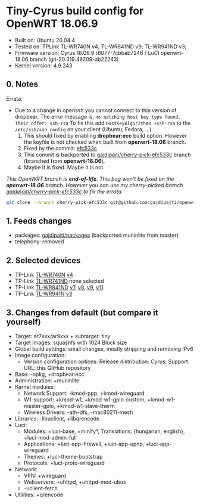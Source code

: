 # Tiny-Cyrus build config for OpenWRT 18.06.9

* Built on: Ubuntu 20.04.4
* Tested on: TPLink TL-WR740N v4; TL-WR841ND v9; TL-WR941ND v3;
* Firmware version: Cyrus 18.06.9 r8077-7cbbab7246 / LuCI openwrt-18.06 branch (git-20.319.49209-ab22243)
* Kernel version: 4.9.243

## 0. Notes

Errata:

* Due to a change in openssh you cannot connect to this version of dropbear. The error message is: ```no matching host key type found. Their offer: ssh-rsa``` To fix this add ```HostKeyAlgorithms +ssh-rsa``` to the ```/etc/ssh/ssh_config``` on your client (Ubuntu, Fedora, ...)
  1. This should fixed by enabling **dropbear:ecc** build option. However the keyfile is not checked when built from **openwrt-18.06** branch.
  2. Fixed by the commit: [efc533c](https://github.com/openwrt/openwrt/commit/efc533cc2ff7ec99595727c4990b1fed006794ea)
  3. This commit is backported to [gajdipajti/cherry-pick-efc533c](https://github.com/gajdipajti/openwrt/tree/cherry-pick-eccfix) branch (branched from **openwrt-18.06**).
  4. Maybe it is fixed. Maybe it is not.

*This OpenWRT branch is **end-of-life**. This bug won't be fixed on the **openwrt-18.06** branch. However you can use my cherry-picked branch [gajdipajti/cherry-pick-efc533c](https://github.com/gajdipajti/openwrt/tree/cherry-pick-eccfix) to fix the errata.*

```sh
git clone --branch cherry-pick-efc533c git@github.com:gajdipajti/openwrt.git
```

## 1. Feeds changes

* packages: [gajdipajti/packages](https://github.com/gajdipajti/packages/tree/openwrt-18.06) (backported muninlite from master)
* telephony: removed

## 2. Selected devices

* TP-Link [TL-WR740N](https://openwrt.org/toh/tp-link/tl-wr740n) [v4](https://openwrt.org/toh/hwdata/tp-link/tp-link_tl-wr740n_v4.20)
* TP-Link [TL-WR741ND](https://openwrt.org/toh/tp-link/tl-wr741nd) none selected
* TP-Link [TL-WR841ND](https://openwrt.org/toh/tp-link/tl-wr841nd) [v7](https://openwrt.org/toh/hwdata/tp-link/tp-link_tl-wr841n_v7), [v8](https://openwrt.org/toh/hwdata/tp-link/tp-link_tl-wr841n_v8), [v9](https://openwrt.org/toh/hwdata/tp-link/tp-link_tl-wr841n_v9), [v11](https://openwrt.org/toh/hwdata/tp-link/tp-link_tl-wr841n_v11)
* TP-Link [TL-WR941N](https://openwrt.org/toh/tp-link/tl-wr941nd) [v3](https://openwrt.org/toh/hwdata/tp-link/tp-link_tl-wr941nd_v3)

## 3. Changes from default (but compare it yourself)

* Target: ar7xxx/ar9xxx + subtarget: tiny
* Target Images: squashfs with 1024 Block size
* Global build settings: small changes, mostly stripping and removing IPv6
* Image configuration:
  * Version configuration options: Release distribution: Cyrus; Support URL: this GitHub repository
* Base: -opkg, +dropbear:ecc
* Administration: +muninlite
* Kernel modules:
  * Network Support: -kmod-ppp, +kmod-wireguard
  * W1-support: +kmod-w1, +kmod-w1-gpio-custom, +kmod-w1-master-gpio, +kmod-w1-slave-therm
  * Wireless Drivers: -ath-dfs, -mac80211-mesh
* Libraries: -libuclient, +libqrencode
* Luci:
  * Modules: +luci-base, +minify*, Translations: {hungarian, english}, +luci-mod-admin-full
  * Applications: +luci-app-firewall, +luci-app-upnp, +luci-app-wireguard
  * Themes: +luci-theme-bootstrap
  * Protocols: +luci-proto-wireguard
* Network:
  * VPN: +wireguard
  * Webservers: +uhttpd, +uhttpd-mod-ubus
  * -uclient-fetch
* Utilities: +qrencode